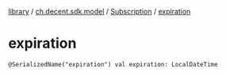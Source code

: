[library](../../index.md) / [ch.decent.sdk.model](../index.md) / [Subscription](index.md) / [expiration](./expiration.md)

# expiration

`@SerializedName("expiration") val expiration: LocalDateTime`